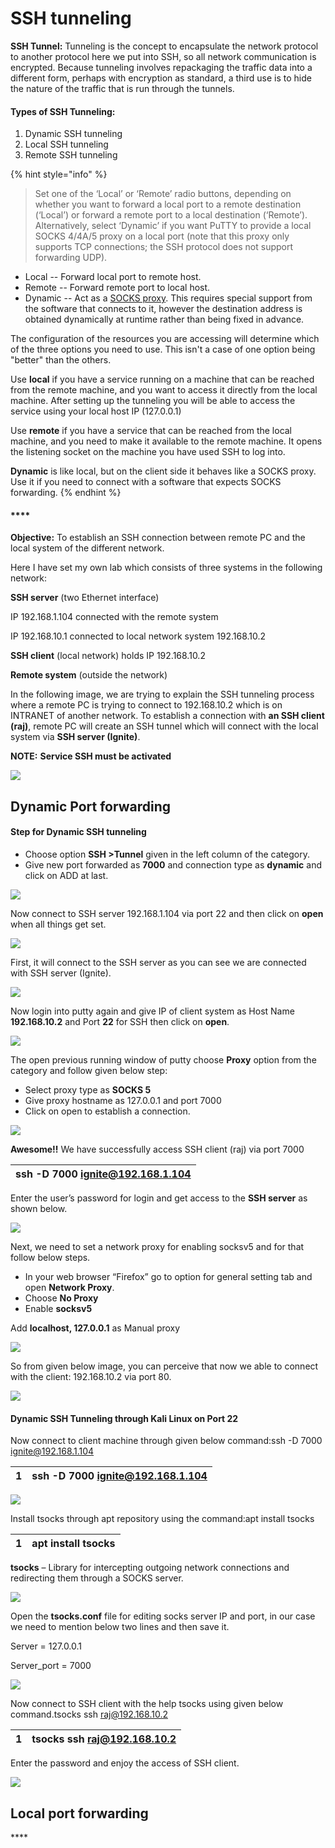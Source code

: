 # SSH tunneling

 **SSH Tunnel:**  Tunneling is the concept to encapsulate the network protocol to another protocol here we put into SSH, so all network communication is encrypted. Because tunneling involves repackaging the traffic data into a different form, perhaps with encryption as standard, a third use is to hide the nature of the traffic that is run through the tunnels.



#### **Types of SSH Tunneling:**     

1. Dynamic SSH tunneling
2. Local SSH tunneling
3. Remote SSH tunneling

{% hint style="info" %}
> Set one of the ‘Local’ or ‘Remote’ radio buttons, depending on whether you want to forward a local port to a remote destination \(‘Local’\) or forward a remote port to a local destination \(‘Remote’\). Alternatively, select ‘Dynamic’ if you want PuTTY to provide a local SOCKS 4/4A/5 proxy on a local port \(note that this proxy only supports TCP connections; the SSH protocol does not support forwarding UDP\).

* Local -- Forward local port to remote host.
* Remote -- Forward remote port to local host.
* Dynamic -- Act as a [SOCKS proxy](https://en.wikipedia.org/wiki/SOCKS). This requires special support from the software that connects to it, however the destination address is obtained dynamically at runtime rather than being fixed in advance.

The configuration of the resources you are accessing will determine which of the three options you need to use. This isn't a case of one option being "better" than the others.

Use **local** if you have a service running on a machine that can be reached from the remote machine, and you want to access it directly from the local machine. After setting up the tunneling you will be able to access the service using your local host IP \(127.0.0.1\)

Use **remote** if you have a service that can be reached from the local machine, and you need to make it available to the remote machine. It opens the listening socket on the machine you have used SSH to log into.

**Dynamic** is like local, but on the client side it behaves like a SOCKS proxy. Use it if you need to connect with a software that expects SOCKS forwarding.
{% endhint %}

#### \*\*\*\*

**Objective:**  To establish an SSH connection between remote PC and the local system of the different network.

Here I have set my own lab which consists of three systems in the following network:

**SSH server** \(two Ethernet interface\) 

IP 192.168.1.104 connected with the remote system

IP 192.168.10.1 connected to local network system 192.168.10.2

**SSH client** \(local network\) holds IP 192.168.10.2

**Remote system** \(outside the network\)

In the following image, we are trying to explain the SSH tunneling process where a remote PC is trying to connect to 192.168.10.2 which is on INTRANET of another network. To establish a connection with **an SSH client \(raj\)**, remote PC will create an SSH tunnel which will connect with the local system via **SSH server \(Ignite\)**.

**NOTE:** **Service SSH must be activated**

![](https://i0.wp.com/3.bp.blogspot.com/-g-ZNXGv1BaA/Wqt0_PlQEVI/AAAAAAAAVTA/ahXwB4NOpPMYx5hr4grrwVdvG9TuTJIWgCLcBGAs/s1600/0.jpg?w=687&ssl=1)

## Dynamic Port forwarding

#### **Step for Dynamic SSH tunneling**

* Choose option **SSH &gt;Tunnel** given in the left column of the category.
* Give new port forwarded as **7000** and connection type as **dynamic** and click on ADD at last.

![](https://i0.wp.com/3.bp.blogspot.com/-nwS-sQY8fzM/Wqtln3sFnzI/AAAAAAAAVSo/CXEaAdDHH7EL-MMP3gfoJGG6sfAwlpDLwCEwYBhgL/s1600/5.png?w=687&ssl=1)

Now connect to SSH server 192.168.1.104 via port 22 and then click on **open** when all things get set.

![](https://i1.wp.com/3.bp.blogspot.com/-ejFGREsjV94/Wqtlnxo1xQI/AAAAAAAAVSw/hu96xKmF0nUanZs3qaMTWaVgTHcaIDTZQCEwYBhgL/s1600/6.png?w=687&ssl=1)

First, it will connect to the SSH server as you can see we are connected with SSH server \(Ignite\).

![](https://i1.wp.com/1.bp.blogspot.com/-S26Y2Y_sqks/WqtloQ6SPaI/AAAAAAAAVSw/XI51HhgYVm0TxgjMiWjkfa3QokECU8T3ACEwYBhgL/s1600/7.png?w=687&ssl=1)

Now login into putty again and give IP of client system as Host Name **192.168.10.2** and Port **22** for SSH then click on **open**.

![](https://i0.wp.com/3.bp.blogspot.com/-gtb0mqvYy_U/Wqtloqg_2bI/AAAAAAAAVSw/kTTi3IOQXloLLXV_t7lzJFyvmgMcJdPNQCEwYBhgL/s1600/8.png?w=687&ssl=1)

The open previous running window of putty choose **Proxy** option from the category and follow given below step:

* Select proxy type as **SOCKS 5**
* Give proxy hostname as 127.0.0.1 and port 7000
* Click on open to establish a connection.

![](https://i2.wp.com/3.bp.blogspot.com/-xSmPnIxevrI/Wqtlo-CksLI/AAAAAAAAVSo/M63622v1yXkBeZJ25px7MddBiTq7jUc4gCEwYBhgL/s1600/9.png?w=687&ssl=1)

**Awesome!!** We have successfully access SSH client \(raj\) via port 7000



|  ssh -D 7000 ignite@192.168.1.104 |
| :--- |


Enter the user’s password for login and get access to the **SSH server** as shown below.

![](https://i0.wp.com/3.bp.blogspot.com/-kOWmMSGfKvM/Wqtle0btUtI/AAAAAAAAVS0/56p-Tk_JHtEpV20JCueK9wVIz-_prblGQCEwYBhgL/s1600/11.png?w=687&ssl=1)

Next, we need to set a network proxy for enabling socksv5 and for that follow below steps.

* In your web browser “Firefox” go to option for general setting tab and open **Network Proxy**.
* Choose **No Proxy**
* Enable **socksv5**

Add **localhost, 127.0.0.1** as Manual proxy

![](https://i2.wp.com/1.bp.blogspot.com/-ZyKsa3XA5d0/WqtlfIil67I/AAAAAAAAVSs/-7KrjJgmXiUTFaqDJ7Tji79bncazK9KxwCEwYBhgL/s1600/12.png?w=687&ssl=1)

So from given below image, you can perceive that now we able to connect with the client: 192.168.10.2 via port 80.

![](https://i1.wp.com/1.bp.blogspot.com/-ZE_iwjPDQ8g/WqtlfCthDYI/AAAAAAAAVSk/Im7bfKlsprQrHPgHXRqPgtChL7LxQW8PACEwYBhgL/s1600/13.png?w=687&ssl=1)

#### **Dynamic SSH Tunneling through Kali Linux on Port 22**

Now connect to client machine through given below command:ssh -D 7000 ignite@192.168.1.104

| 1 | ssh -D 7000 ignite@192.168.1.104 |
| :--- | :--- |


![](https://i1.wp.com/2.bp.blogspot.com/-rYwmJWsghBI/WqtlfZpwMUI/AAAAAAAAVSo/WCW8_QdbMYE3B4WJs0PFVXnjD34z__MnQCEwYBhgL/s1600/14.png?w=687&ssl=1)

Install tsocks through apt repository using the command:apt install tsocks

| 1 | apt install tsocks |
| :--- | :--- |


**tsocks** – Library for intercepting outgoing network connections and redirecting them through a SOCKS server. 

![](https://i2.wp.com/1.bp.blogspot.com/-ijGI1kK7tB0/Wqtlf5FOuDI/AAAAAAAAVSk/lL7GY_E_YSsmzBY8SpDeE2jUjymss7DagCEwYBhgL/s1600/15.png?w=687&ssl=1)

Open the **tsocks.conf** file for editing socks server IP and port, in our case we need to mention below two lines and then save it.

Server = 127.0.0.1

Server\_port = 7000

![](https://i1.wp.com/4.bp.blogspot.com/-uxnvyDOcRPY/WqtlgWHDEgI/AAAAAAAAVSo/4vpULtzxKZMdhGYzhISLWZSWp81viNSmACEwYBhgL/s1600/16.png?w=687&ssl=1)

Now connect to SSH client with the help tsocks using given below command.tsocks ssh raj@192.168.10.2

| 1 | tsocks ssh raj@192.168.10.2 |
| :--- | :--- |


Enter the password and enjoy the access of SSH client.

![](https://i1.wp.com/2.bp.blogspot.com/-6pTuYVoGmOQ/Wqtlg9AQS7I/AAAAAAAAVS0/BFHcZO9NLJUfVYm3lZfbDOZJA_iv4fI0gCEwYBhgL/s1600/17.png?w=687&ssl=1)

## **Local port forwarding**

\*\*\*\*

